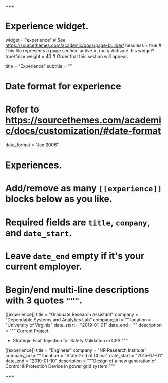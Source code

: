 +++
# Experience widget.
widget = "experience"  # See https://sourcethemes.com/academic/docs/page-builder/
headless = true  # This file represents a page section.
active = true  # Activate this widget? true/false
weight = 40  # Order that this section will appear.

title = "Experience"
subtitle = ""

# Date format for experience
#   Refer to https://sourcethemes.com/academic/docs/customization/#date-format
date_format = "Jan 2006"

# Experiences.
#   Add/remove as many `[[experience]]` blocks below as you like.
#   Required fields are `title`, `company`, and `date_start`.
#   Leave `date_end` empty if it's your current employer.
#   Begin/end multi-line descriptions with 3 quotes `"""`.
[[experience]]
  title = "Graduate Research Assistant"
  company = "Dependable Systems and Analytics Lab"
  company_url = ""
  location = "University of Virginia"
  date_start = "2019-01-01"
  date_end = ""
  description = """
  Current Project:
  
  * Strategic Fault Injection for Safety Validation in CPS
  """

[[experience]]
  title = "Engineer"
  company = "NR Research Institute"
  company_url = ""
  location = "State Grid of China"
  date_start = "2015-07-01"
  date_end = "2019-01-10"
  description = """Design of a new generation of Control & Protection Device in power grid system."""

+++
